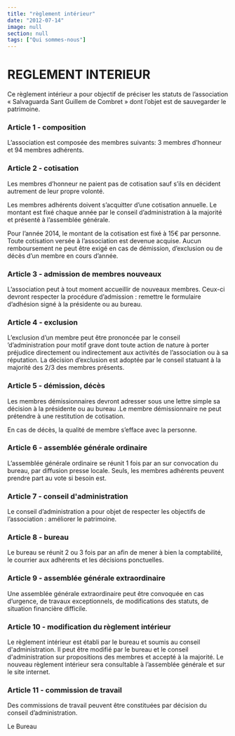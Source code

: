 ```yaml
---
title: "règlement intérieur"
date: "2012-07-14"
image: null
section: null
tags: ["Qui sommes-nous"]
---
```


# REGLEMENT INTERIEUR

Ce règlement intérieur a pour objectif de préciser les statuts de l’association « Salvaguarda Sant Guillem de Combret » dont l’objet est de sauvegarder le patrimoine.

### Article 1 - composition

L’association est composée des membres suivants: 3 membres d’honneur et 94 membres adhérents.

### Article 2 - cotisation

Les membres d’honneur ne paient pas de cotisation sauf s’ils en décident autrement de leur propre volonté.

Les membres adhérents doivent s’acquitter d’une cotisation annuelle. Le montant est fixé chaque année par le conseil d’administration à la majorité et présenté à l’assemblée générale.

Pour l’année 2014, le montant de la cotisation est fixé à 15€ par personne.
Toute cotisation versée à l’association est devenue acquise. Aucun remboursement ne peut être exigé en cas de démission, d’exclusion ou de décès d’un membre en cours d’année.

### Article 3 - admission de membres nouveaux

L’association peut à tout moment accueillir de nouveaux membres. Ceux-ci devront respecter la procédure d’admission : remettre le formulaire d’adhésion signé à la présidente ou au bureau.

### Article 4 - exclusion

L’exclusion d’un membre peut être prononcée par le conseil ’d’administration pour motif grave dont toute action de nature à porter préjudice directement ou indirectement aux activités de l’association ou à sa réputation. La décision d’exclusion est adoptée par le conseil statuant à la majorité des 2/3 des membres présents.

### Article 5 - démission, décès

Les membres démissionnaires devront adresser sous une lettre simple sa décision à la présidente ou au bureau .Le membre démissionnaire ne peut prétendre à une restitution de cotisation.

En cas de décès, la qualité de membre s’efface avec la personne.

### Article 6 - assemblée générale ordinaire

L’assemblée générale ordinaire se réunit 1 fois par an sur convocation du bureau, par diffusion presse locale. Seuls, les membres adhérents peuvent prendre part au vote si besoin est.

### Article 7 - conseil d'administration

Le conseil d’administration a pour objet de respecter les objectifs de l’association : améliorer le patrimoine.

### Article 8 - bureau

Le bureau se réunit 2 ou 3 fois par an afin de mener à bien la comptabilité, le courrier aux adhérents et les décisions ponctuelles.

### Article 9 - assemblée générale extraordinaire

Une assemblée générale extraordinaire peut être convoquée en cas d’urgence, de travaux exceptionnels, de modifications des statuts, de situation financière difficile.

### Article 10 - modification du règlement intérieur

Le règlement intérieur est établi par le bureau et soumis au conseil d'administration. Il peut être modifié par le bureau et le conseil d'administration sur propositions des membres et accepté à la majorité. Le nouveau règlement intérieur sera consultable à l’assemblée générale et sur le site internet.

### Article 11 - commission de travail

Des commissions de travail peuvent être constituées par décision du conseil d’administration.

Le Bureau
